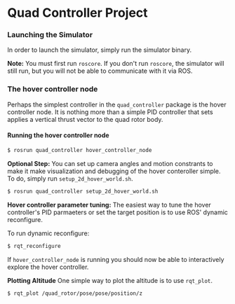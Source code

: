 # Quad Controller Project #

### Launching the Simulator ###
In order to launch the simulator, simply run the simulator binary.

**Note:**
You must first run `roscore`. If you don't run `roscore`, the
simulator will still run, but you will not be able to communicate
with it via ROS.

### The hover controller node ###
Perhaps the simplest controller in the `quad_controller` package is the hover
controller node. It is nothing more than a simple PID controller that sets
applies a vertical thrust vector to the quad rotor body.

#### Running the hover controller node ####

```sh
$ rosrun quad_controller hover_controller_node

```
**Optional Step:**
You can set up camera angles and motion constrants to make it
make visualization and debugging of the hover conteroller
simple. To do, simply run `setup_2d_hover_world.sh`.

```sh
$ rosrun quad_controller setup_2d_hover_world.sh
```

**Hover controller parameter tuning:**
The easiest way to tune the hover controller's PID parmaeters
or set the target position is to use ROS' dynamic reconfigure.

To run dynamic reconfigure:
```sh
$ rqt_reconfigure
```

If `hover_controller_node` is running you should now be able
to interactively explore the hover controller.

**Plotting Altitude**
One simple way to plot the altitude is to use `rqt_plot`. 

```sh
$ rqt_plot /quad_rotor/pose/pose/position/z
```
